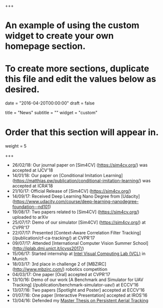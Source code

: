 +++
# An example of using the custom widget to create your own homepage section.
# To create more sections, duplicate this file and edit the values below as desired.

date = "2016-04-20T00:00:00"
draft = false

title = "News"
subtitle = ""
widget = "custom"

# Order that this section will appear in.
weight = 5

+++
- 26/02/18: Our journal paper on [Sim4CV] (https://sim4cv.org/) was accepted at IJCV'18
- 14/01/18: Our paper on [Conditional Imitation Learning] (https://matthias.pw/publication/conditional-imitation-learning/) was accepted at ICRA'18
- 21/10/17: Official Release of [Sim4CV] (https://sim4cv.org/)
- 14/09/17: Received Deep Learning Nano Degree from [Udacity] (https://www.udacity.com/course/deep-learning-nanodegree-foundation--nd101)
- 19/08/17: Two papers related to [Sim4CV] (https://sim4cv.org/) uploaded to arXiv
- 25/07/17: Demo of our simulator [Sim4CV] (https://sim4cv.org/) at CVPR'17
- 22/07/17: Presented [Context-Aware Correlation Filter Tracking] (/publication/cf-ca-tracking/) at CVPR'17
- 09/07/17: Attended [International Computer Vision Summer School] (http://iplab.dmi.unict.it/icvss2017/)
- 15/06/17: Started internship at [Intel Visual Computing Lab (VCL)](http://vladlen.info/lab/) in Munich
- 18/03/17: 3rd place in challenge 2 of [MBZIRC] (http://www.mbzirc.com/) robotics competition
- 04/03/17: One paper [Oral] accepted at CVPR'17
- 13/10/16: Demo of our work [A Benchmark and Simulator for UAV Tracking] (/publication/benchmark-simulator-uav/) at ECCV'16
- 13/07/16: Two papers [Spotlight and Poster] accepted at ECCV'16
- 01/07/16: One paper [Interactive Presentation] accepted at IROS'16
- 13/04/16: Defended my [Master Thesis on Persistent Aerial Tracking](http://repository.kaust.edu.sa/kaust/handle/10754/608605)
